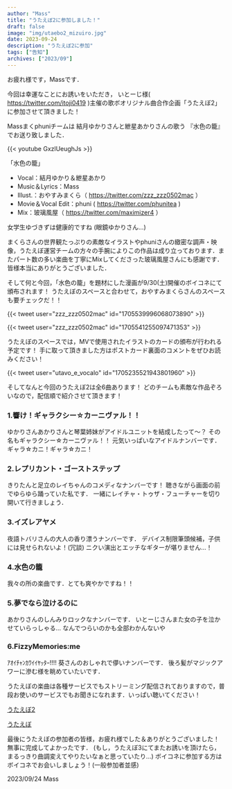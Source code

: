 ```yaml
---
author: "Mass"
title: "うたえぼ2に参加しました！"
draft: false
image: "img/utaebo2_mizuiro.jpg"
date: 2023-09-24
description: "うたえぼ2に参加"
tags: ["告知"]
archives: ["2023/09"]
---
```


お疲れ様です，Massです．

今回は幸運なことにお誘いをいただき，
いとーじ様( https://twitter.com/itoji0419 )主催の歌ボオリジナル曲合作企画「うたえぼ2」に参加させて頂きました！

Massまくphuniチームは
結月ゆかりさんと紲星あかりさんの歌う
『水色の籠』でお送り致しました．

{{< youtube GxzlUeughJs >}}

「水色の籠」

* Vocal：結月ゆかり＆紲星あかり
* Music＆Lyrics：Mass
* Illust.：おやすみまくら（ https://twitter.com/zzz_zzz0502mac ）
* Movie＆Vocal Edit：phuni ( https://twitter.com/phunitea )
* Mix：玻璃風屋（ https://twitter.com/maximizer4 ）

女学生ゆづきずは健康的ですね (眼鏡ゆかりさん...)

まくらさんの世界観たっぷりの素敵なイラストやphuniさんの緻密な調声・映像，うたえぼ運営チームの方々の手腕によりこの作品は成り立っております．またパート数の多い楽曲を丁寧にMixしてくださった玻璃風屋さんにも感謝です．皆様本当にありがとうございました．

そして何と今回，「水色の籠」を題材にした漫画が9/30(土)開催のボイコネにて頒布されます！
うたえぼのスペースと合わせて，おやすみまくらさんのスペースも要チェックだ！！

{{< tweet user="zzz_zzz0502mac" id="1705539996068073890" >}}

{{< tweet user="zzz_zzz0502mac" id="1705541255097471353" >}}

うたえぼのスペースでは，MVで使用されたイラストのカードの頒布が行われる予定です！
手に取って頂きました方はポストカード裏面のコメントをぜひお読みください！

{{< tweet user="utavo_e_vocalo" id="1705235521943801960" >}}

そしてなんと今回のうたえぼ2は全6曲あります！
どのチームも素敵な作品ぞろいなので，配信順で紹介させて頂きます！

### 1.響け！ギャラクシー☆カーニヴァル！！
ゆかりさんあかりさんと琴葉姉妹がアイドルユニットを結成したって～？
その名もギャラクシー☆カーニヴァル！！
元気いっぱいなアイドルナンバーです．ギャラ☆カニ！ギャラ☆カニ！

### 2.レプリカント・ゴーストステップ
きりたんと足立のレイちゃんのコメディなナンバーです！
聴きながら画面の前でゆらゆら踊っていた私です．
一緒にレイチャ・トゥザ・フューチャーを切り開いて行きましょう．

### 3.イズレアヤメ
夜語トバリさんの大人の香り漂うナンバーです．
デバイス制限筆頭候補，子供には見せられないよ！(冗談)
ニクい演出とエッチなギターが堪りません...！

### 4.水色の籠
我々の所の楽曲です．とても爽やかですね！！

### 5.夢でなら泣けるのに
あかりさんのしんみりロックなナンバーです．
いとーじさんまた女の子を泣かせていらっしゃる...
なんでつらいのかも全部わかんないや

### 6.FizzyMemories:me
ｱｵｲﾁｬﾝｶﾜｲｲﾔｯﾀｰ!!!!
葵さんのおしゃれで儚いナンバーです．
後ろ髪がマジックアワーに滲む様を眺めていたいです．


うたえぼの楽曲は各種サービスでもストリーミング配信されておりますので，普段お使いのサービスでもお聞きになれます．いっぱい聴いてください！

[うたえぼ2](https://linkco.re/9Thc94zd)

[うたえぼ](https://linkco.re/t3mPARUD?lang=ja)

最後にうたえぼの参加者の皆様，お疲れ様でした＆ありがとうございました！
無事に完成してよかったです．
(もし，うたえぼ3にてまたお誘いを頂けたら，まるっきり曲調変えてやりたいなぁと思っていたり...)
ボイコネに参加する方はボイコネでお会いしましょう！(一般参加者並感)

2023/09/24 Mass